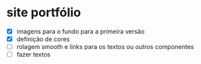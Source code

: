 # site portfólio

- [x] imagens para o fundo para a primeira versão
- [x] definição de cores
- [ ] rolagem smooth e links para os textos ou outros componentes
- [ ] fazer textos
